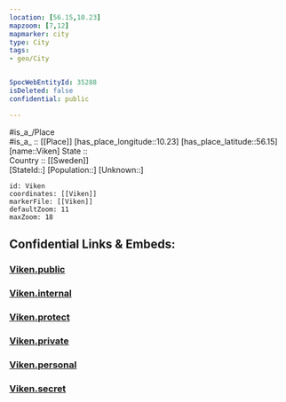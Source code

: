 ```yaml
---
location: [56.15,10.23] 
mapzoom: [7,12] 
mapmarker: city 
type: City
tags:
- geo/City


SpocWebEntityId: 35288
isDeleted: false
confidential: public

---
```

#is_a_/Place  
#is_a_ :: [[Place]] 
[has_place_longitude::10.23] 
[has_place_latitude::56.15] 
[name::Viken] 
State ::  
Country :: [[Sweden]]  
[StateId::] 
[Population::] 
[Unknown::] 


```leaflet
id: Viken
coordinates: [[Viken]] 
markerFile: [[Viken]] 
defaultZoom: 11 
maxZoom: 18
```


## Confidential Links & Embeds: 

### [Viken.public](/_public/\Earth\Continent\Europe\Europe~North\Sweden\CityViken.public.md) 

### [Viken.internal](/_internal/\Earth\Continent\Europe\Europe~North\Sweden\CityViken.internal.md) 

### [Viken.protect](/_protect/\Earth\Continent\Europe\Europe~North\Sweden\CityViken.protect.md) 

### [Viken.private](/_private/\Earth\Continent\Europe\Europe~North\Sweden\CityViken.private.md) 

### [Viken.personal](/_personal/\Earth\Continent\Europe\Europe~North\Sweden\CityViken.personal.md) 

### [Viken.secret](/_secret/\Earth\Continent\Europe\Europe~North\Sweden\CityViken.secret.md)

